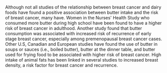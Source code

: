 

Although not all studies of the relationship between breast cancer and dairy foods have found a positive association between butter intake and the risk of breast cancer, many have. Women in the Nurses' Health Study who consumed more butter during high school have been found to have a higher risk of breast cancer in adulthood. Another study found that butter consumption was associated with increased risk of recurrence of early stage breast cancer, especially among premenopausal breast cancer cases. Other U.S, Canadian and European studies have found the use of butter in soups or sauces (i.e., boiled butter), butter at the dinner table, and butter used for frying food to be associated with higher risk of breast cancer. High intake of animal fats has been linked in several studies to increased breast density, a risk factor for breast cancer and recurrence.

